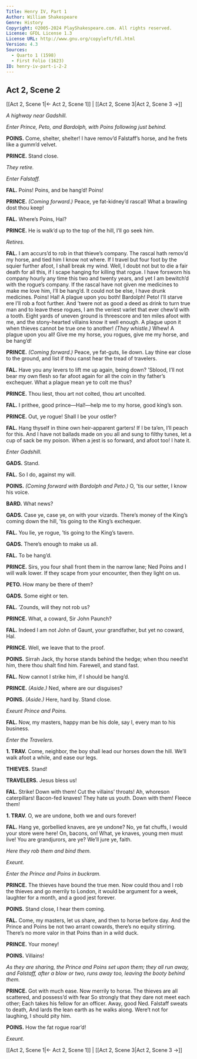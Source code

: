 ```yaml
---
Title: Henry IV, Part 1
Author: William Shakespeare
Genre: History
Copyright: ©2005-2024 PlayShakespeare.com. All rights reserved.
License: GFDL License 1.3
License URL: http://www.gnu.org/copyleft/fdl.html
Version: 4.3
Sources:
  - Quarto 1 (1598)
  - First Folio (1623)
ID: henry-iv-part-i-2-2
---
```


## Act 2, Scene 2
[[Act 2, Scene 1|← Act 2, Scene 1]] | [[Act 2, Scene 3|Act 2, Scene 3 →]]

*A highway near Gadshill.*

*Enter Prince, Peto, and Bardolph, with Poins following just behind.*

**POINS.**
Come, shelter, shelter! I have remov’d Falstaff’s horse, and he frets like a gumm’d velvet.

**PRINCE.**
Stand close.

*They retire.*

*Enter Falstaff.*

**FAL.**
Poins! Poins, and be hang’d! Poins!

**PRINCE.**
*(Coming forward.)*
Peace, ye fat-kidney’d rascal! What a brawling dost thou keep!

**FAL.**
Where’s Poins, Hal?

**PRINCE.**
He is walk’d up to the top of the hill, I’ll go seek him.

*Retires.*

**FAL.**
I am accurs’d to rob in that thieve’s company. The rascal hath remov’d my horse, and tied him I know not where. If I travel but four foot by the squier further afoot, I shall break my wind. Well, I doubt not but to die a fair death for all this, if I scape hanging for killing that rogue. I have forsworn his company hourly any time this two and twenty years, and yet I am bewitch’d with the rogue’s company. If the rascal have not given me medicines to make me love him, I’ll be hang’d. It could not be else, I have drunk medicines. Poins! Hal! A plague upon you both! Bardolph! Peto! I’ll starve ere I’ll rob a foot further. And ’twere not as good a deed as drink to turn true man and to leave these rogues, I am the veriest varlet that ever chew’d with a tooth. Eight yards of uneven ground is threescore and ten miles afoot with me, and the stony-hearted villains know it well enough. A plague upon it when thieves cannot be true one to another!
*(They whistle.)*
Whew! A plague upon you all! Give me my horse, you rogues, give me my horse, and be hang’d!

**PRINCE.**
*(Coming forward.)*
Peace, ye fat-guts, lie down. Lay thine ear close to the ground, and list if thou canst hear the tread of travelers.

**FAL.**
Have you any levers to lift me up again, being down? ’Sblood, I’ll not bear my own flesh so far afoot again for all the coin in thy father’s exchequer. What a plague mean ye to colt me thus?

**PRINCE.**
Thou liest, thou art not colted, thou art uncolted.

**FAL.**
I prithee, good prince—Hal!—help me to my horse, good king’s son.

**PRINCE.**
Out, ye rogue! Shall I be your ostler?

**FAL.**
Hang thyself in thine own heir-apparent garters! If I be ta’en, I’ll peach for this. And I have not ballads made on you all and sung to filthy tunes, let a cup of sack be my poison. When a jest is so forward, and afoot too! I hate it.

*Enter Gadshill.*

**GADS.**
Stand.

**FAL.**
So I do, against my will.

**POINS.**
*(Coming forward with Bardolph and Peto.)*
O, ’tis our setter, I know his voice.

**BARD.**
What news?

**GADS.**
Case ye, case ye, on with your vizards. There’s money of the King’s coming down the hill, ’tis going to the King’s exchequer.

**FAL.**
You lie, ye rogue, ’tis going to the King’s tavern.

**GADS.**
There’s enough to make us all.

**FAL.**
To be hang’d.

**PRINCE.**
Sirs, you four shall front them in the narrow lane; Ned Poins and I will walk lower. If they scape from your encounter, then they light on us.

**PETO.**
How many be there of them?

**GADS.**
Some eight or ten.

**FAL.**
’Zounds, will they not rob us?

**PRINCE.**
What, a coward, Sir John Paunch?

**FAL.**
Indeed I am not John of Gaunt, your grandfather, but yet no coward, Hal.

**PRINCE.**
Well, we leave that to the proof.

**POINS.**
Sirrah Jack, thy horse stands behind the hedge; when thou need’st him, there thou shalt find him. Farewell, and stand fast.

**FAL.**
Now cannot I strike him, if I should be hang’d.

**PRINCE.**
*(Aside.)*
Ned, where are our disguises?

**POINS.**
*(Aside.)*
Here, hard by. Stand close.

*Exeunt Prince and Poins.*

**FAL.**
Now, my masters, happy man be his dole, say I, every man to his business.

*Enter the Travelers.*

**1. TRAV.**
Come, neighbor, the boy shall lead our horses down the hill. We’ll walk afoot a while, and ease our legs.

**THIEVES.**
Stand!

**TRAVELERS.**
Jesus bless us!

**FAL.**
Strike! Down with them! Cut the villains’ throats! Ah, whoreson caterpillars! Bacon-fed knaves! They hate us youth. Down with them! Fleece them!

**1. TRAV.**
O, we are undone, both we and ours forever!

**FAL.**
Hang ye, gorbellied knaves, are ye undone? No, ye fat chuffs, I would your store were here! On, bacons, on! What, ye knaves, young men must live! You are grandjurors, are ye? We’ll jure ye, faith.

*Here they rob them and bind them.*

*Exeunt.*

*Enter the Prince and Poins in buckram.*

**PRINCE.**
The thieves have bound the true men. Now could thou and I rob the thieves and go merrily to London, it would be argument for a week, laughter for a month, and a good jest forever.

**POINS.**
Stand close, I hear them coming.

**FAL.**
Come, my masters, let us share, and then to horse before day. And the Prince and Poins be not two arrant cowards, there’s no equity stirring.
There’s no more valor in that Poins than in a wild duck.

**PRINCE.**
Your money!

**POINS.**
Villains!

*As they are sharing, the Prince and Poins set upon them; they all run away, and Falstaff, after a blow or two, runs away too, leaving the booty behind them.*

**PRINCE.**
Got with much ease. Now merrily to horse.
The thieves are all scattered, and possess’d with fear
So strongly that they dare not meet each other;
Each takes his fellow for an officer.
Away, good Ned. Falstaff sweats to death,
And lards the lean earth as he walks along.
Were’t not for laughing, I should pity him.

**POINS.**
How the fat rogue roar’d!

*Exeunt.*

[[Act 2, Scene 1|← Act 2, Scene 1]] | [[Act 2, Scene 3|Act 2, Scene 3 →]]